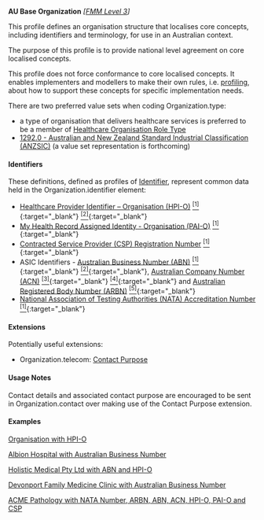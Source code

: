 **AU Base Organization** *[[FMM Level 3](guidance.html)]*

This profile defines an organisation structure that localises core concepts, including identifiers and terminology, for use in an Australian context.

The purpose of this profile is to provide national level agreement on core localised concepts. 

This profile does not force conformance to core localised concepts. It enables implementers and modellers to make their own rules, i.e. [profiling](http://hl7.org/fhir/profiling.html), about how to support these concepts for specific implementation needs.

There are two preferred value sets when coding Organization.type:

*	a type of organisation that delivers healthcare services is preferred to be a member of [Healthcare Organisation Role Type](https://healthterminologies.gov.au/fhir/ValueSet/healthcare-organisation-role-type-1)
*	[1292.0 - Australian and New Zealand Standard Industrial Classification (ANZSIC)](https://www.abs.gov.au/ausstats/abs@.nsf/mf/1292.0) (a value set representation is forthcoming)

#### Identifiers
These definitions, defined as profiles of [Identifier](http://hl7.org/fhir/R4/datatypes.html#Identifier), represent common data held in the Organization.identifier element:
* [Healthcare Provider Identifier – Organisation (HPI-O)](StructureDefinition-au-hpionumber.html) [<sup>[1]</sup>](http://ns.electronichealth.net.au/id/hi/hpio/1.0/index.html){:target="_blank"} [<sup>[2]</sup>](http://meteor.aihw.gov.au/content/index.phtml/itemId/426830){:target="_blank"}
* [My Health Record Assigned Identity - Organisation (PAI-O)](StructureDefinition-au-paioidentifier.html) [<sup>[1]</sup>](http://ns.electronichealth.net.au/id/pcehr/paio/1.0/index.html){:target="_blank"}
* [Contracted Service Provider (CSP) Registration Number](StructureDefinition-au-cspregistrationnumber.html) [<sup>[1]</sup>](http://ns.electronichealth.net.au/id/hi/csp/1.0/index.html){:target="_blank"}
* ASIC Identifiers - [Australian Business Number (ABN)](StructureDefinition-au-australianbusinessnumber.html) [<sup>[1]</sup>](http://hl7.org.au/id/abn ){:target="_blank"} [<sup>[2]</sup>](https://www.abr.business.gov.au/HelpAbnFormat.aspx){:target="_blank"}, [Australian Company Number (ACN)](StructureDefinition-au-australiancompanynumber.html) [<sup>[3]</sup>](http://hl7.org.au/id/acn){:target="_blank"} [<sup>[4]</sup>](http://asic.gov.au/for-business/registering-a-company/steps-to-register-a-company/australian-company-numbers/australian-company-number-digit-check){:target="_blank"} and [Australian Registered Body Number (ARBN)](StructureDefinition-au-australianregistredbodynumber.html) [<sup>[5]</sup>](http://hl7.org.au/id/arbn){:target="_blank"}
* [National Association of Testing Authorities (NATA) Accreditation Number](StructureDefinition-au-nataaccreditationnumber.html) [<sup>[1]</sup>](http://hl7.org.au/id/nata-accreditation/index.html){:target="_blank"}

#### Extensions
Potentially useful extensions:
* Organization.telecom: [Contact Purpose](http://build.fhir.org/ig/hl7au/au-fhir-base/StructureDefinition-contact-purpose.html)

#### Usage Notes
Contact details and associated contact purpose are encouraged to be sent in Organization.contact over making use of the Contact Purpose extension.

#### Examples

[Organisation with HPI-O](Organization-example0.html)

[Albion Hospital with Australian Business Number](Organization-example1.html)

[Holistic Medical Pty Ltd with ABN and HPI-O](Organization-example2.html)

[Devonport Family Medicine Clinic with Australian Business Number](Organization-example3.html)

[ACME Pathology with NATA Number, ARBN, ABN, ACN, HPI-O, PAI-O and CSP](Organization-f799e349-0385-4fbc-a2aa-b5b50af957ea.html)
